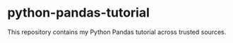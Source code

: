 # python-pandas-tutorial
This repository contains my Python Pandas tutorial across trusted sources.
